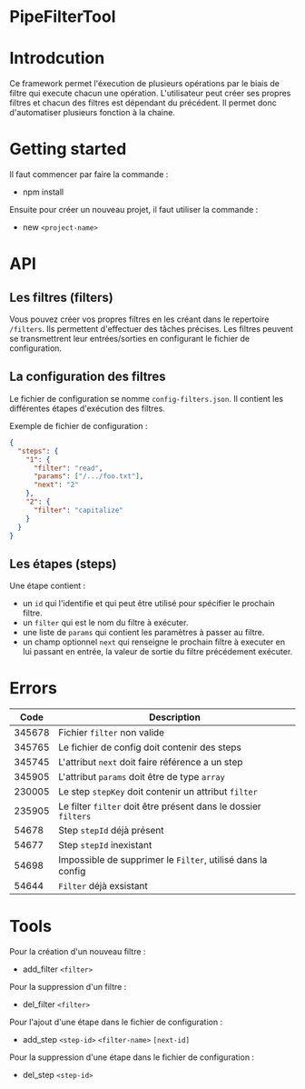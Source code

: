 # PipeFilterTool

# Introdcution

Ce framework permet l'éxecution de plusieurs opérations par le biais de filtre qui execute chacun une opération. L'utilisateur peut créer ses propres filtres et chacun des filtres est dépendant du précédent. Il permet donc d'automatiser plusieurs fonction à la chaine.

# Getting started

Il faut commencer par faire la commande :

- npm install

Ensuite pour créer un nouveau projet, il faut utiliser la commande :

- new `<project-name>`

# API

## Les filtres (filters)

Vous pouvez créer vos propres filtres en les créant dans le repertoire `/filters`. Ils permettent d'effectuer des tâches précises. Les filtres peuvent se transmettrent leur entrées/sorties en configurant le fichier de configuration.

## La configuration des filtres

Le fichier de configuration se nomme `config-filters.json`. Il contient les différentes étapes d'exécution des filtres.

Exemple de fichier de configuration :

```json
{
  "steps": {
    "1": {
      "filter": "read",
      "params": ["/.../foo.txt"],
      "next": "2"
    },
    "2": {
      "filter": "capitalize"
    }
  }
}
```

## Les étapes (steps)

Une étape contient :

- un `id` qui l'identifie et qui peut être utilisé pour spécifier le prochain filtre.
- un `filter` qui est le nom du filtre à exécuter.
- une liste de `params` qui contient les paramètres à passer au filtre.
- un champ optionnel `next` qui renseigne le prochain filtre à executer en lui passant en entrée, la valeur de sortie du filtre précédement exécuter.

# Errors

| Code   | Description                                                    |
| ------ | -------------------------------------------------------------- |
| 345678 | Fichier `filter` non valide                                    |
| 345765 | Le fichier de config doit contenir des steps                   |
| 345745 | L'attribut `next` doit faire référence a un step               |
| 345905 | L'attribut `params` doit être de type `array`                  |
| 230005 | Le step `stepKey` doit contenir un attribut `filter`           |
| 235905 | Le filter `filter` doit être présent dans le dossier `filters` |
| 54678  | Step `stepId` déjà présent                                     |
| 54677  | Step `stepId` inexistant                                       |
| 54698  | Impossible de supprimer le `Filter`, utilisé dans la config    |
| 54644  | `Filter` déjà exsistant                                        |

# Tools

Pour la création d'un nouveau filtre :

- add_filter `<filter>`

Pour la suppression d'un filtre :

- del_filter `<filter>`

Pour l'ajout d'une étape dans le fichier de configuration :

- add_step `<step-id>` `<filter-name>` `[next-id]`

Pour la suppression d'une étape dans le fichier de configuration :

- del_step `<step-id>`
